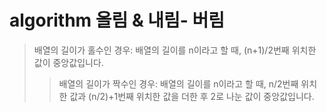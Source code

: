 # algorithm 올림 & 내림- 버림

> 배열의 길이가 홀수인 경우: 배열의 길이를 n이라고 할 때, (n+1)/2번째 위치한 값이 중앙값입니다.
>
> > 배열의 길이가 짝수인 경우: 배열의 길이를 n이라고 할 때, n/2번째 위치한 값과 (n/2)+1번째 위치한 값을 더한 후 2로 나눈 값이 중앙값입니다.
